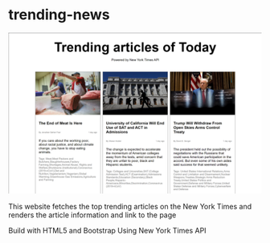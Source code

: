 # trending-news
![](news.png)

This website fetches the top trending articles on the New York Times and renders the article information and link to the page

Build with HTML5 and Bootstrap
Using New York Times API
